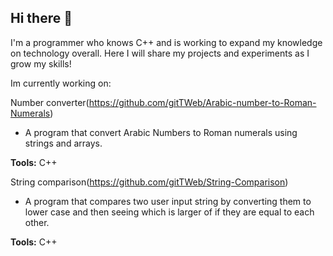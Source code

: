 ## Hi there 👋

I'm a programmer who knows C++ and is working to expand my knowledge on technology overall. Here I will share my projects and experiments as I grow my skills!

Im currently working on:

Number converter(https://github.com/gitTWeb/Arabic-number-to-Roman-Numerals)
- A program that convert Arabic Numbers to Roman numerals using strings and arrays.

**Tools:** C++

String comparison(https://github.com/gitTWeb/String-Comparison)
- A program that compares two user input string by converting them to lower case and then seeing which is larger of if they are equal to each other.

**Tools:** C++


